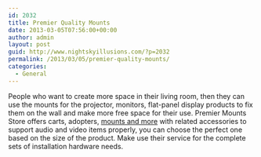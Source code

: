 ```yaml
---
id: 2032
title: Premier Quality Mounts
date: 2013-03-05T07:56:00+00:00
author: admin
layout: post
guid: http://www.nightskyillusions.com/?p=2032
permalink: /2013/03/05/premier-quality-mounts/
categories:
  - General
---
```

People who want to create more space in their living room, then they can use the mounts for the projector, monitors, flat-panel display products to fix them on the wall and make more free space for their use. Premier Mounts Store offers carts, adopters, [mounts and more](http://www.premiermountsstore.com/) with related accessories to support audio and video items properly, you can choose the perfect one based on the size of the product. Make use their service for the complete sets of installation hardware needs.